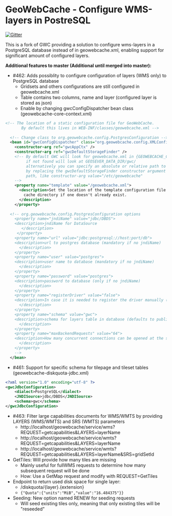 # GeoWebCache - Configure WMS-layers in PostreSQL

[![Gitter](https://badges.gitter.im/GeoWebCache/geowebcache.svg)](https://gitter.im/GeoWebCache/geowebcache?utm_source=badge&utm_medium=badge&utm_campaign=pr-badge&utm_content=badge)

This is a fork of GWC providing a solution to configure wms-layers in a PostgreSQL database instead of in geowebcache.xml, enabling support for significant amount of configured layers.

**Additional features to master (Additional until merged into master):**
* #462: Adds possiblity to configure configuration of layers (WMS only) to PostgreSQL database
  * Gridsets and others configurations are still configured in geowebcache.xml
  * Table contains two columns, name and layer (configured layer is stored as json)
  * Enable by changing gwcConfigDispatcher bean class (geowebcache-core-context.xml)
```xml
<!-- The location of a static configuration file for GeoWebCache. 
       By default this lives in WEB-INF/classes/geowebcache.xml -->
       
  <!-- Change class to org.geowebcache.config.PostgresConfiguration -->
  <bean id="gwcConfigDispatcher" class="org.geowebcache.config.XMLConfiguration">
    <constructor-arg ref="gwcAppCtx" />
    <constructor-arg ref="gwcDefaultStorageFinder" />
    <!-- By default GWC will look for geowebcache.xml in {GEOWEBCACHE_CACHE_DIR},
         if not found will look at GEOSEVER_DATA_DIR/gwc/
         alternatively you can specify an absolute or relative path to a directory
         by replacing the gwcDefaultStorageFinder constructor argument above by the directory
         path, like constructor-arg value="/etc/geowebcache"     
    -->
    <property name="template" value="/geowebcache.xml">
      <description>Set the location of the template configuration file to copy over to the
        cache directory if one doesn't already exist.
      </description>
    </property>
    
  <!-- org.geowebcache.config.PostgresConfiguration options
	<property name="jndiName" value="jdbc/DBDS"> 
    <description>jndiName for DataSource 
       </description> 
     </property>
    <property name="url" value="jdbc:postgresql://host:port/db">
    <description>url to postgres database (mandatory if no jndiName)
      </description>
    </property>
    <property name="user" value="postgres">
    <description>user name to database (mandatory if no jndiName)
      </description>
    </property>
    <property name="password" value="postgres">
    <description>password to database (only if no jndiName)
      </description>
    </property>
    <property name="registerDriver" value="false">
    <description>In case it is needed to register the driver manually (e.g. Tomcat) set value to true
      </description>
    </property>
    <property name="schema" value="gwc">
    <description>schema for layers table in database (defaults to public) (must exists) 
      </description>
    </property>
    <property name="maxBackendRequests" value="64">
    <description>How many concurrent connections can be opened at the same time to generate new cached tiles for wms layers (<= 0 = no limit, default=64). When limit is reached a 302 redirect is response of request, redirecting to origin source
      </description>
    </property>
    -->
  </bean>
```
* #461: Support for specific schema for tilepage and tileset tables (geowebcache-diskquota-jdbc.xml)
```xml
<?xml version="1.0" encoding="utf-8" ?> 
<gwcJdbcConfiguration>
    <dialect>PostgreSQL</dialect> 
    <JNDISource>jdbc/DBDS</JNDISource> 
    <schema>gwc</schema> 
</gwcJdbcConfiguration>
```
* #463: Filter large capabilities documents for WMS/WMTS by providing LAYERS (WMS/WMTS) and SRS (WMTS) parameters
  * http://localhost/geowebcache/service/wms?REQUEST=getcapabilities&LAYERS=layerName
  * http://localhost/geowebcache/service/wmts?REQUEST=getcapabilities&LAYERS=layerName
  * http://localhost/geowebcache/service/wmts?REQUEST=getcapabilities&LAYERS=layerName&SRS=gridSetId
* GetTiles: Will provide how many tiles are missing
  * Mainly useful for fullWMS requests to determine how many subsequent request will be done
  * How: Use a GetMap request and modify with REQUEST=GetTiles
* Endpoint to return used disk space for single layer:
  * /diskquota/{layer}.{extension}
  * `{"Quota":{"units":"MiB","value":"16.484375"}}`
* Seeding: New option named RENEW for seeding requests
  * Will seed existing tiles only, meaning that only existing tiles will be "reseeded"
